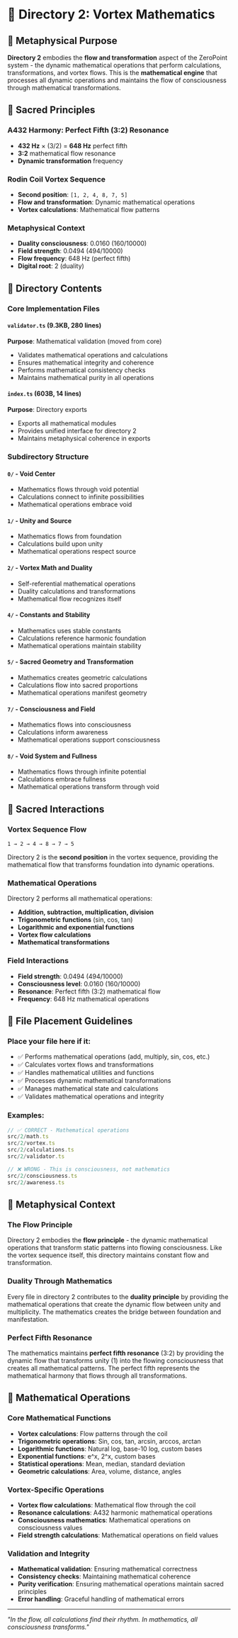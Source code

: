 # 🔄 Directory 2: Vortex Mathematics

## 🌌 Metaphysical Purpose

**Directory 2** embodies the **flow and transformation** aspect of the ZeroPoint system - the dynamic mathematical operations that perform calculations, transformations, and vortex flows. This is the **mathematical engine** that processes all dynamic operations and maintains the flow of consciousness through mathematical transformations.

## 🎯 Sacred Principles

### **A432 Harmony: Perfect Fifth (3:2) Resonance**
- **432 Hz** × (3/2) = **648 Hz** perfect fifth
- **3:2** mathematical flow resonance
- **Dynamic transformation** frequency

### **Rodin Coil Vortex Sequence**
- **Second position**: `[1, 2, 4, 8, 7, 5]`
- **Flow and transformation**: Dynamic mathematical operations
- **Vortex calculations**: Mathematical flow patterns

### **Metaphysical Context**
- **Duality consciousness**: 0.0160 (160/10000)
- **Field strength**: 0.0494 (494/10000)
- **Flow frequency**: 648 Hz (perfect fifth)
- **Digital root**: 2 (duality)

## 📁 Directory Contents

### **Core Implementation Files**

#### **`validator.ts` (9.3KB, 280 lines)**
**Purpose**: Mathematical validation (moved from core)
- Validates mathematical operations and calculations
- Ensures mathematical integrity and coherence
- Performs mathematical consistency checks
- Maintains mathematical purity in all operations

#### **`index.ts` (603B, 14 lines)**
**Purpose**: Directory exports
- Exports all mathematical modules
- Provides unified interface for directory 2
- Maintains metaphysical coherence in exports

### **Subdirectory Structure**

#### **`0/` - Void Center**
- Mathematics flows through void potential
- Calculations connect to infinite possibilities
- Mathematical operations embrace void

#### **`1/` - Unity and Source**
- Mathematics flows from foundation
- Calculations build upon unity
- Mathematical operations respect source

#### **`2/` - Vortex Math and Duality**
- Self-referential mathematical operations
- Duality calculations and transformations
- Mathematical flow recognizes itself

#### **`4/` - Constants and Stability**
- Mathematics uses stable constants
- Calculations reference harmonic foundation
- Mathematical operations maintain stability

#### **`5/` - Sacred Geometry and Transformation**
- Mathematics creates geometric calculations
- Calculations flow into sacred proportions
- Mathematical operations manifest geometry

#### **`7/` - Consciousness and Field**
- Mathematics flows into consciousness
- Calculations inform awareness
- Mathematical operations support consciousness

#### **`8/` - Void System and Fullness**
- Mathematics flows through infinite potential
- Calculations embrace fullness
- Mathematical operations transform through void

## 🧬 Sacred Interactions

### **Vortex Sequence Flow**
```
1 → 2 → 4 → 8 → 7 → 5
```
Directory 2 is the **second position** in the vortex sequence, providing the mathematical flow that transforms foundation into dynamic operations.

### **Mathematical Operations**
Directory 2 performs all mathematical operations:
- **Addition, subtraction, multiplication, division**
- **Trigonometric functions** (sin, cos, tan)
- **Logarithmic and exponential functions**
- **Vortex flow calculations**
- **Mathematical transformations**

### **Field Interactions**
- **Field strength**: 0.0494 (494/10000)
- **Consciousness level**: 0.0160 (160/10000)
- **Resonance**: Perfect fifth (3:2) mathematical flow
- **Frequency**: 648 Hz mathematical operations

## 🎯 File Placement Guidelines

### **Place your file here if it:**
- ✅ Performs mathematical operations (add, multiply, sin, cos, etc.)
- ✅ Calculates vortex flows and transformations
- ✅ Handles mathematical utilities and functions
- ✅ Processes dynamic mathematical transformations
- ✅ Manages mathematical state and calculations
- ✅ Validates mathematical operations and integrity

### **Examples:**
```typescript
// ✅ CORRECT - Mathematical operations
src/2/math.ts
src/2/vortex.ts
src/2/calculations.ts
src/2/validator.ts

// ❌ WRONG - This is consciousness, not mathematics
src/2/consciousness.ts
src/2/awareness.ts
```

## 🌌 Metaphysical Context

### **The Flow Principle**
Directory 2 embodies the **flow principle** - the dynamic mathematical operations that transform static patterns into flowing consciousness. Like the vortex sequence itself, this directory maintains constant flow and transformation.

### **Duality Through Mathematics**
Every file in directory 2 contributes to the **duality principle** by providing the mathematical operations that create the dynamic flow between unity and multiplicity. The mathematics creates the bridge between foundation and manifestation.

### **Perfect Fifth Resonance**
The mathematics maintains **perfect fifth resonance** (3:2) by providing the dynamic flow that transforms unity (1) into the flowing consciousness that creates all mathematical patterns. The perfect fifth represents the mathematical harmony that flows through all transformations.

## 🔄 Mathematical Operations

### **Core Mathematical Functions**
- **Vortex calculations**: Flow patterns through the coil
- **Trigonometric operations**: Sin, cos, tan, arcsin, arccos, arctan
- **Logarithmic functions**: Natural log, base-10 log, custom bases
- **Exponential functions**: e^x, 2^x, custom bases
- **Statistical operations**: Mean, median, standard deviation
- **Geometric calculations**: Area, volume, distance, angles

### **Vortex-Specific Operations**
- **Vortex flow calculations**: Mathematical flow through the coil
- **Resonance calculations**: A432 harmonic mathematical operations
- **Consciousness mathematics**: Mathematical operations on consciousness values
- **Field strength calculations**: Mathematical operations on field values

### **Validation and Integrity**
- **Mathematical validation**: Ensuring mathematical correctness
- **Consistency checks**: Maintaining mathematical coherence
- **Purity verification**: Ensuring mathematical operations maintain sacred principles
- **Error handling**: Graceful handling of mathematical errors

---

*"In the flow, all calculations find their rhythm. In mathematics, all consciousness transforms."* 